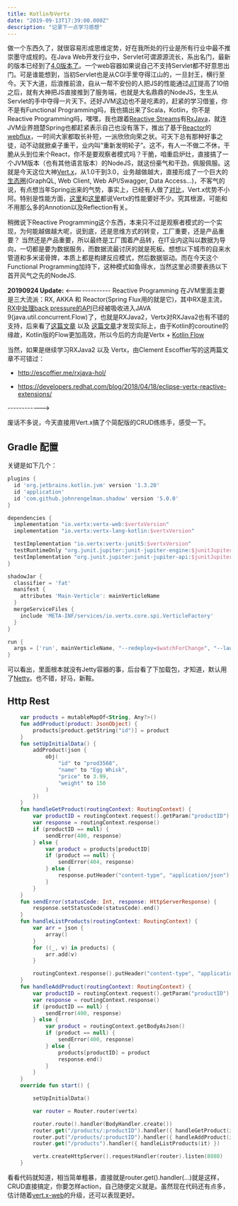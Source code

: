 ```yaml
---
title: Kotlin与Vertx
date: "2019-09-13T17:39:00.000Z"
description: "记录下一点学习感想"
---
```


做一个东西久了，就很容易形成思维定势，好在我所处的行业是所有行业中最不推崇墨守成规的。在Java Web开发行业中，Servlet可谓源源流长，系出名门，最新的版本已经到了[4.0版本了](https://en.wikipedia.org/wiki/Java_servlet)。一个web容器如果说自己不支持Servlet都不好意思出门。可是谁能想到，当初Servlet也是从CGI手里夺得江山的，一旦封王，横行至今。天下大道，后浪推前浪，自从一帮不安份的人把JS的性能通过[JIT](https://hacks.mozilla.org/2017/02/a-crash-course-in-just-in-time-jit-compilers/)提高了10倍之后，就有大神把JS直接推到了服务端，也就是大名鼎鼎的NodeJS，生生从Servlet的手中夺得一片天下。还好JVM这边也不是吃素的，赶紧的学习借鉴，你不是有Functional Programming吗，我也搞出来了Scala，Kotlin，你不是Reactive Programming吗，嘿嘿，我也跟着[Reactive Streams](http://www.reactive-streams.org/)有[RxJava](https://github.com/ReactiveX/RxJava)，就连JVM业界翘楚Spring也都赶紧表示自己也没有落下，推出了基于[Reactor](https://github.com/reactor/reactor)的[webflux](https://docs.spring.io/spring/docs/current/spring-framework-reference/web-reactive.html#webflux)，一时间大家都取长补短，一派欣欣向荣之状。可天下总有那种好事之徒，动不动就掀桌子重干，业内叫“重新发明轮子”。这不，有人一不做二不休，干脆从头到位来个React，你不是要观察者模式吗？干脆，咱重启炉灶，直接搞了一个JVM版本（也有其他语言版本）的NodeJS，就这份豪气和干劲，佩服佩服。这就是今天这位大神[Vert.x](https://vertx.io/)，从1.0干到3.0，业务越做越大，直接形成了一个巨大的[生态圈](https://vertx.io/docs/)(GraphQL, Web Client, Web API/Swagger, Data Access...)，不客气的说，有点想当年Spring出来的气势，事实上，已经有人做了[对比](http://www.tellmehow.co/comparison-between-spring-boot-and-vertx/)，Vert.x优势不小阿。特别是性能方面，[这里](https://dreamix.eu/blog/java/reactive-java-vert-x-vs-spring-framework-5)和[这里](https://vironit.com/comparison-of-web-frameworks-spring-boot-vs-vert-x/)都说Vertx的性能要好不少。究其根源，可能和不用那么多的Annotion以及Reflection有关。

稍微说下Reactive Programming这个东西，本来只不过是观察者模式的一个实现，为何能越做越大呢，说到底，还是思维方式的转变，工厂重要，还是产品重要？ 当然还是产品重要，所以最终是工厂围着产品转，在IT业内这叫以数据为导向，一切都是要为数据服务，而数据流最讨厌的就是死板。想想以下城市的自来水管道和多米诺骨牌，本质上都是构建反应模式，然后数据驱动。而在今天这个Functional Programming加持下，这种模式如鱼得水，当然这里必须要表扬以下首开风气之先的NodeJS.

**20190924 Update:**
<-------------
Reactive Programming 在JVM里面主要是三大流派：RX, AKKA 和 Reactor(Spring Flux用的就是它)，其中RX是主流，[RX中处理back pressure的API](https://www.reactive-streams.org/)已经被吸收进入JAVA 9(java.util.concurrent.Flow)了，也就是RXJava2，Vertx对RXJava2也有不错的支持，后来看了[这篇文章](https://medium.com/@elizarov/reactive-streams-and-kotlin-flows-bfd12772cda4) 以及 [这篇文章](https://proandroiddev.com/forget-rxjava-kotlin-coroutines-are-all-you-need-part-1-2-4f62ecc4f99b)才发现实际上，由于Kotlin的coroutine的缘故，Kotlin版的Flow更加高效，所以今后的方向是Vertx + [Kotlin Flow](https://kotlin.github.io/kotlinx.coroutines/kotlinx-coroutines-core/kotlinx.coroutines.flow/-flow/)

当然，如果是继续学习RXJava2 以及 Vertx，由Clement Escoffier写的这两篇文章不可错过：

* http://escoffier.me/rxjava-hol/

* https://developers.redhat.com/blog/2018/04/18/eclipse-vertx-reactive-extensions/

------------>

废话不多说，今天直接用Vert.x搞了个简配版的CRUD练练手，感受一下。

## Gradle 配置

关键是如下几个：

```groovy
plugins {
  id 'org.jetbrains.kotlin.jvm' version '1.3.20'
  id 'application'
  id 'com.github.johnrengelman.shadow' version '5.0.0'
}

dependencies {
  implementation "io.vertx:vertx-web:$vertxVersion"
  implementation "io.vertx:vertx-lang-kotlin:$vertxVersion"

  testImplementation "io.vertx:vertx-junit5:$vertxVersion"
  testRuntimeOnly "org.junit.jupiter:junit-jupiter-engine:$junitJupiterEngineVersion"
  testImplementation "org.junit.jupiter:junit-jupiter-api:$junitJupiterEngineVersion"
}

shadowJar {
  classifier = 'fat'
  manifest {
    attributes 'Main-Verticle': mainVerticleName
  }
  mergeServiceFiles {
    include 'META-INF/services/io.vertx.core.spi.VerticleFactory'
  }
}

run {
  args = ['run', mainVerticleName, "--redeploy=$watchForChange", "--launcher-class=$mainClassName", "--on-redeploy=$doOnChange"]
}
```

可以看出，里面根本就没有Jetty容器的事，后台看了下加载包，才知道，默认用了[Netty](https://netty.io/)。也不错，好马，新鞍。

## Http Rest

```kotlin
    var products = mutableMapOf<String, Any?>()
    fun addProduct(product: JsonObject) {
        products[product.getString("id")] = product
    }
    fun setUpInitialData() {
        addProduct(json {
            obj(
                "id" to "prod3568",
                "name" to "Egg Whisk",
                "price" to 3.99,
                "weight" to 150
            )
        })
    }
    fun handleGetProduct(routingContext: RoutingContext) {
        var productID = routingContext.request().getParam("productID")
        var response = routingContext.response()
        if (productID == null) {
            sendError(400, response)
        } else {
            var product = products[productID]
            if (product == null) {
                sendError(404, response)
            } else {
                response.putHeader("content-type", "application/json").end(product.toString())
            }
        }
    }
    fun sendError(statusCode: Int, response: HttpServerResponse) {
        response.setStatusCode(statusCode).end()
    }
    fun handleListProducts(routingContext: RoutingContext) {
        var arr = json {
            array()
        }
        for ((_, v) in products) {
            arr.add(v)
        }

        routingContext.response().putHeader("content-type", "application/json").end(arr.toString())
    }
    fun handleAddProduct(routingContext: RoutingContext) {
        var productID = routingContext.request().getParam("productID")
        var response = routingContext.response()
        if (productID == null) {
            sendError(400, response)
        } else {
            var product = routingContext.getBodyAsJson()
            if (product == null) {
                sendError(400, response)
            } else {
                products[productID] = product
                response.end()
            }
        }
    }
    override fun start() {

        setUpInitialData()

        var router = Router.router(vertx)

        router.route().handler(BodyHandler.create())
        router.get("/products/:productID").handler({ handleGetProduct(it) })
        router.put("/products/:productID").handler({ handleAddProduct(it) })
        router.get("/products").handler({ handleListProducts(it) })

        vertx.createHttpServer().requestHandler(router).listen(8080)
    }
```

看看代码就知道，相当简单粗暴，直接就是router.get().handler(...)就是这样，CRUD直接搞定，你要怎样action，自己随便定义就是。虽然现在代码还有点多，估计随着[vert.x-web](https://github.com/vert-x3/vertx-web)的升级，还可以表现更好。
